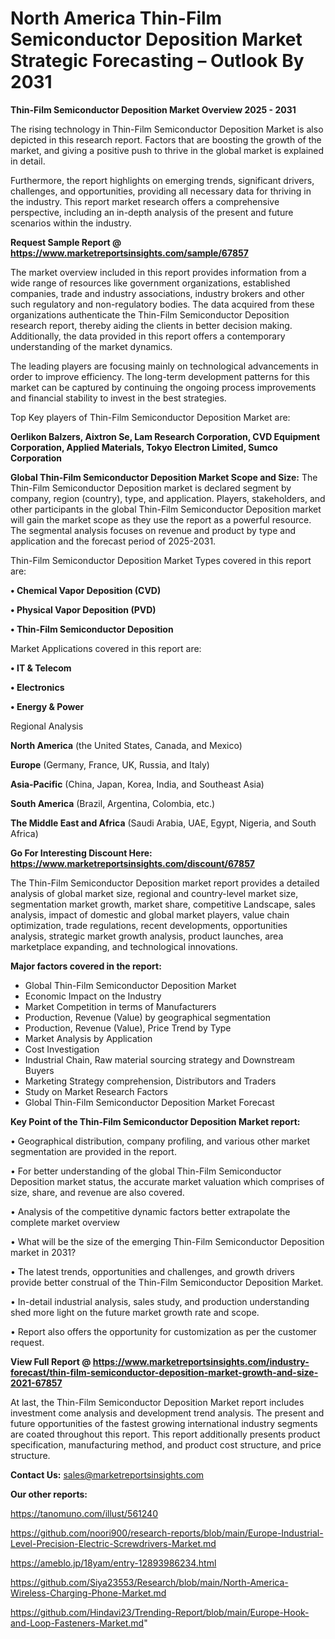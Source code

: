 # North America Thin-Film Semiconductor Deposition Market Strategic Forecasting – Outlook By 2031

<Strong> Thin-Film Semiconductor Deposition Market Overview 2025 - 2031</strong>

The rising technology in Thin-Film Semiconductor Deposition Market is also depicted in this research report. Factors that are boosting the growth of the market, and giving a positive push to thrive in the global market is explained in detail.

Furthermore, the report highlights on emerging trends, significant drivers, challenges, and opportunities, providing all necessary data for thriving in the industry. This report market research offers a comprehensive perspective, including an in-depth analysis of the present and future scenarios within the industry.

<strong>Request Sample Report @ <a href=https://www.marketreportsinsights.com/sample/67857>https://www.marketreportsinsights.com/sample/67857</a></strong>

The market overview included in this report provides information from a wide range of resources like government organizations, established companies, trade and industry associations, industry brokers and other such regulatory and non-regulatory bodies. The data acquired from these organizations authenticate the Thin-Film Semiconductor Deposition research report, thereby aiding the clients in better decision making. Additionally, the data provided in this report offers a contemporary understanding of the market dynamics.

The leading players are focusing mainly on technological advancements in order to improve efficiency. The long-term development patterns for this market can be captured by continuing the ongoing process improvements and financial stability to invest in the best strategies.

Top Key players of Thin-Film Semiconductor Deposition Market are:

<strong>Oerlikon Balzers, Aixtron Se, Lam Research Corporation, CVD Equipment Corporation, Applied Materials, Tokyo Electron Limited, Sumco Corporation</strong>

<strong><b>Global Thin-Film Semiconductor Deposition Market Scope and Size:</b></strong>
The Thin-Film Semiconductor Deposition market is declared segment by company, region (country), type, and application. Players, stakeholders, and other participants in the global Thin-Film Semiconductor Deposition market will gain the market scope as they use the report as a powerful resource. The segmental analysis focuses on revenue and product by type and application and the forecast period of 2025-2031.

Thin-Film Semiconductor Deposition Market Types covered in this report are:

<strong>• Chemical Vapor Deposition (CVD)

• Physical Vapor Deposition (PVD)

• Thin-Film Semiconductor Deposition</strong>

Market Applications covered in this report are:

<strong>• IT & Telecom

• Electronics

• Energy & Power</strong> 

Regional Analysis

<strong>North America</strong> (the United States, Canada, and Mexico)

<strong>Europe</strong> (Germany, France, UK, Russia, and Italy)

<strong>Asia-Pacific</strong> (China, Japan, Korea, India, and Southeast Asia)

<strong>South America</strong> (Brazil, Argentina, Colombia, etc.)

<strong>The Middle East and Africa</strong> (Saudi Arabia, UAE, Egypt, Nigeria, and South Africa)

<strong>Go For Interesting Discount Here: <a href=https://www.marketreportsinsights.com/discount/67857>https://www.marketreportsinsights.com/discount/67857</a></strong>

The Thin-Film Semiconductor Deposition market report provides a detailed analysis of global market size, regional and country-level market size, segmentation market growth, market share, competitive Landscape, sales analysis, impact of domestic and global market players, value chain optimization, trade regulations, recent developments, opportunities analysis, strategic market growth analysis, product launches, area marketplace expanding, and technological innovations.

<strong><b>Major factors covered in the report:</b></strong>
<ul>
  <li>Global Thin-Film Semiconductor Deposition Market </li>
  <li>Economic Impact on the Industry</li>
  <li>Market Competition in terms of Manufacturers</li>
  <li>Production, Revenue (Value) by geographical segmentation</li>
  <li>Production, Revenue (Value), Price Trend by Type</li>
  <li>Market Analysis by Application</li>
  <li>Cost Investigation</li>
  <li>Industrial Chain, Raw material sourcing strategy and Downstream Buyers</li>
  <li>Marketing Strategy comprehension, Distributors and Traders</li>
  <li>Study on Market Research Factors</li>
  <li>Global Thin-Film Semiconductor Deposition Market Forecast</li>
</ul>

<strong><b>Key Point of the Thin-Film Semiconductor Deposition Market report:</b></strong>

• Geographical distribution, company profiling, and various other market segmentation are provided in the report.

• For better understanding of the global Thin-Film Semiconductor Deposition market status, the accurate market valuation which comprises of size, share, and revenue are also covered.

• Analysis of the competitive dynamic factors better extrapolate the complete market overview

• What will be the size of the emerging Thin-Film Semiconductor Deposition market in 2031?

• The latest trends, opportunities and challenges, and growth drivers provide better construal of the Thin-Film Semiconductor Deposition Market.

• In-detail industrial analysis, sales study, and production understanding shed more light on the future market growth rate and scope.

• Report also offers the opportunity for customization as per the customer request.

<strong><b>View Full Report @ <a href=https://www.marketreportsinsights.com/industry-forecast/thin-film-semiconductor-deposition-market-growth-and-size-2021-67857>https://www.marketreportsinsights.com/industry-forecast/thin-film-semiconductor-deposition-market-growth-and-size-2021-67857</a></b></strong>


At last, the Thin-Film Semiconductor Deposition Market report includes investment come analysis and development trend analysis. The present and future opportunities of the fastest growing international industry segments are coated throughout this report. This report additionally presents product specification, manufacturing method, and product cost structure, and price structure.

<strong>Contact Us:</strong>
sales@marketreportsinsights.com

<strong>Our other reports:</strong>

<a href=https://tanomuno.com/illust/561240>https://tanomuno.com/illust/561240</a>

<a href=https://github.com/noori900/research-reports/blob/main/Europe-Industrial-Level-Precision-Electric-Screwdrivers-Market.md>https://github.com/noori900/research-reports/blob/main/Europe-Industrial-Level-Precision-Electric-Screwdrivers-Market.md</a>

<a href=https://ameblo.jp/18yam/entry-12893986234.html>https://ameblo.jp/18yam/entry-12893986234.html</a>

<a href=https://github.com/Siya23553/Research/blob/main/North-America-Wireless-Charging-Phone-Market.md>https://github.com/Siya23553/Research/blob/main/North-America-Wireless-Charging-Phone-Market.md</a>

<a href=https://github.com/Hindavi23/Trending-Report/blob/main/Europe-Hook-and-Loop-Fasteners-Market.md>https://github.com/Hindavi23/Trending-Report/blob/main/Europe-Hook-and-Loop-Fasteners-Market.md</a>"
